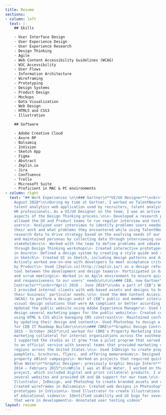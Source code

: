 ```yaml
---
title: Resume
sections:
- column: left
  text: |-
    ## Skills

    - User Interface Design
    - User Experience Design
    - User Experience Research
    - Design Thinking
    - Agile
    - Web Content Accessibility Guidelines (WCAG)
    - W3C Accessibility
    - User Flows
    - Information Architecture
    - Wireframing
    - Prototyping
    - Design Systems
    - Product Design
    - Mockups
    - Data Visualization
    - Web Design
    - HTML5 and CSS3
    - Illustration

    ## Software

    - Adobe Creative Cloud
    - Axure RP
    - Balsamiq
    - InVision
    - Sketch App
    - Figma
    - Abstract
    - Zeplin.io
    - Jira
    - Confluence
    - Trello
    - Microsoft Suite
    - Proficient in MAC & PC environments
- column: right
  text: "## Work Experiencez \n\n### Gartner\n**UI/UX Designer**\n<br>*July 2016 -
    August 2018*\n\nDuring my time at Gartner, I worked on TalentNeuron, a leading
    talent analytics web application used by recruiters, talent analysts, and other
    HR professionals. As a UI/UX Designer on the team, I was an active part in all
    aspects of the Design Thinking process.\n\n- Developed a research process, which
    allowed the UX and Product teams to run regular interview and testing cycles with
    users\n- Analyzed user interviews to identify problems users needed to solve in
    their work and what problems they encountered while using TalentNeuron\n- Used
    research data to drive strategy based on the evolving needs of our users\n- Developed
    and maintained personas by collecting data through interviewing users and key
    stakeholders\n- Worked with the team to define problems and ideate on solutions
    through Design Thinking workshops\n- Created interactive prototypes and wireframes
    in Axure\n- Defined a design system by creating a style guide and reusable components
    in Sketch\n- Created UI in Sketch, including design patterns and data visualizations\n-
    Actively worked one-on-one with developers to meet acceptance criteria defined
    by Product\n- Used [Zeplin.io](http://zeplin.io/) as a design reference and communication
    tool between the development and design teams\n- Participated in daily stand-up
    and scrum meetings\n- Worked in an Agile environment to ensure quick delivery
    and responsiveness to our users‘ needs\n\n\n\n### CEB, now Gartner\n**Web Design
    Contractor**\n<br>*April 2016 - June 2016*\n\nAs a part of CEB’s Web Design Studio,
    I provided internal clients with web-based assets and designs to help support
    their business’ particular needs.\n\n- Used the Web Content Accessibility Guidelines
    (WCAG) to perform a design audit of CEB’s public and member sites\n- Created on-brand
    visual design solutions that were AA compliant or better according to WCAG\n-
    Updated the public website using Adobe Experience Manager\n- Used Photoshop to
    design several marketing pages for the public website\n- Created custom sites
    using HTML & CSS while managing CMS constraints\n- Maintained conference microsites
    by updating their design and content\n- Used Photoshop to design a survey tool
    for CEB IT Roadmap Builder\n\n\n\n### CBRE\n**Graphic Design Contractor**\n<br>*June
    2015 - October 2015*\n\nI worked for CBRE's Property Marketing Studio to create
    marketing collateral for internal organizations across the southeastern region.
    I supported the studio as it grew from a pilot program that served only the southeast
    to an official service with several teams that provided marketing design for multiple
    regions across the United States.\n\n- Used InDesign to create property branded
    pamphlets, brochures, flyers, and offering memorandums\n- Designed and developed
    property eBlast campaigns\n- Worked on projects that required quick turnarounds\n\n\n\n###
    Blue Water\n**Graphic Designer; previously Graphic Design Intern**\n<br>*July
    2014 – February 2015*\n\nWhile I was at Blue Water, I worked on the agency’s rebranding
    project, which included digital and print collateral products. I also designed
    several websites and provided UX and QA support for our team.\n\n- Used Adobe
    Illustrator, InDesign, and Photoshop to create branded assets and collateral\n-
    Created wireframes in Balsamiq\n- Created web designs in Photoshop\n- Developed
    prototypes in InVision\n- Used Illustrator to create illustrations for a series
    of educational videos\n- Identified usability and UI bugs for several websites
    that were in development\n- Annotated user testing videos"
layout: resume
---
```


